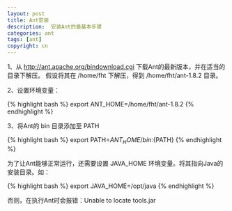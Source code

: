 ```yaml
---
layout: post
title: Ant安装
description:  安装Ant的最基本步骤
categories: ant
tags: [ant]
copyright: cn
---
```


1、从 http://ant.apache.org/bindownload.cgi 下载Ant的最新版本，并在适当的目录下解压。 
   假设将其在 /home/fht 下解压，得到 /home/fht/ant-1.8.2 目录。 

2、设置环境变量： 

{% highlight bash %}
export ANT_HOME=/home/fht/ant-1.8.2
{% endhighlight %}

3、将Ant的 bin 目录添加至 PATH  

{% highlight bash %}
export PATH=${ANT_HOME}/bin:${PATH}
{% endhighlight %}

为了让Ant能够正常运行，还需要设置 JAVA_HOME 环境变量。将其指向Java的安装目录。如：

{% highlight bash %}
export JAVA_HOME=/opt/java
{% endhighlight %}

否则，在执行Ant时会报错：Unable to locate tools.jar